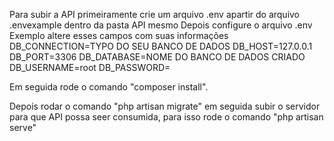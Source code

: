 Para subir a API primeiramente crie um arquivo .env apartir do arquivo .envexample dentro da pasta API mesmo
Depois configure o arquivo .env 
Exemplo altere esses campos com suas informações
DB_CONNECTION=TYPO DO SEU BANCO DE DADOS
DB_HOST=127.0.0.1
DB_PORT=3306
DB_DATABASE=NOME DO BANCO DE DADOS CRIADO 
DB_USERNAME=root
DB_PASSWORD=

Em seguida rode o comando "composer install".

Depois rodar o comando "php artisan migrate" 
em seguida subir o servidor para que API possa seer consumida, para isso rode o comando "php artisan serve"

